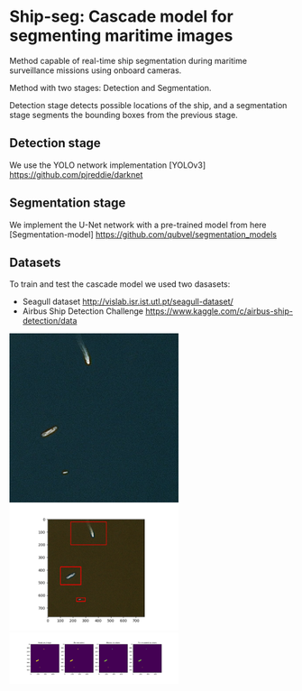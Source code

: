# Ship-seg: Cascade model for segmenting maritime images
Method capable of real-time ship segmentation during maritime surveillance missions using onboard cameras.

Method with two stages: Detection and Segmentation.

Detection stage detects possible locations of the ship, and a segmentation stage segments the bounding boxes from the previous stage.

## Detection stage
We use the YOLO network implementation [YOLOv3] https://github.com/pjreddie/darknet

## Segmentation stage
We implement the U-Net network with a pre-trained model from here [Segmentation-model] https://github.com/qubvel/segmentation_models 

## Datasets
To train and test the cascade model we used two dasasets:
- Seagull dataset http://vislab.isr.ist.utl.pt/seagull-dataset/
- Airbus Ship Detection Challenge https://www.kaggle.com/c/airbus-ship-detection/data 


<img src="https://github.com/Cpires97/Ship-seg/blob/main/segmentation/results/ex_1/00a3ab3cc.jpg" width="300" />
<img src="https://github.com/Cpires97/Ship-seg/blob/main/segmentation/results/ex_1/bb.png" width="300" />
<img src="https://github.com/Cpires97/Ship-seg/blob/main/segmentation/results/ex_1/Figure_2.png" width="300" />



